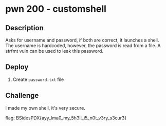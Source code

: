 # pwn 200 - customshell

## Description

Asks for username and password, if both are correct, it launches a shell.  The username is hardcoded, however, the password is read from a file.  A strfmt vuln can be used to leak this password.

## Deploy

1. Create `password.txt` file

## Challenge

I made my own shell, it's very secure.

flag: BSidesPDX{ayy_lma0_my_5h3ll_i5_n0t_v3ry_s3cur3}

